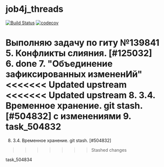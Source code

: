 # job4j_threads
[![Build Status](https://app.travis-ci.com/dmitrykachala/job4j_threads.svg?branch=main)](https://app.travis-ci.com/dmitrykachala/job4j_threads)
[![codecov](https://codecov.io/gh/dmitrykachala/job4j_threads/branch/main/graph/badge.svg?token=VDXM80730Q)](https://codecov.io/gh/dmitrykachala/job4j_threads)

Выполняю задачу по гиту №139841
5. Конфликты слияния. [#125032]
6. done
7. "Объединение зафиксированных измененИй"
<<<<<<< Updated upstream
<<<<<<< Updated upstream
8. 3.4. Временное хранение. git stash. [#504832] с изменениями
9. task_504832
=======
8. 3.4. Временное хранение. git stash. [#504832]
>>>>>>> Stashed changes

task_504834

